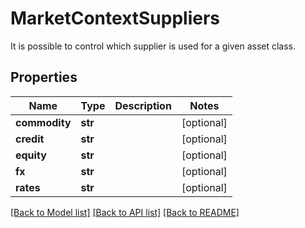 # MarketContextSuppliers

It is possible to control which supplier is used for a given asset class.
## Properties
Name | Type | Description | Notes
------------ | ------------- | ------------- | -------------
**commodity** | **str** |  | [optional] 
**credit** | **str** |  | [optional] 
**equity** | **str** |  | [optional] 
**fx** | **str** |  | [optional] 
**rates** | **str** |  | [optional] 

[[Back to Model list]](../README.md#documentation-for-models) [[Back to API list]](../README.md#documentation-for-api-endpoints) [[Back to README]](../README.md)


